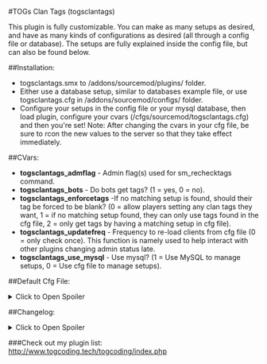 #TOGs Clan Tags
(togsclantags)

This plugin is fully customizable. You can make as many setups as desired, and have as many kinds of configurations as desired (all through a config file or database). The setups are fully explained inside the config file, but can also be found below.



##Installation:
* togsclantags.smx to /addons/sourcemod/plugins/ folder.
* Either use a database setup, similar to databases example file, or use togsclantags.cfg in /addons/sourcemod/configs/ folder.
* Configure your setups in the config file or your mysql database, then load plugin, configure your cvars (/cfgs/sourcemod/togsclantags.cfg) and then you're set! Note: After changing the cvars in your cfg file, be sure to rcon the new values to the server so that they take effect immediately.



##CVars:
* **togsclantags_admflag** - Admin flag(s) used for sm_rechecktags command.
* **togsclantags_bots** - Do bots get tags? (1 = yes, 0 = no).
* **togsclantags_enforcetags** -If no matching setup is found, should their tag be forced to be blank? (0 = allow players setting any clan tags they want, 1 = if no matching setup found, they can only use tags found in the cfg file, 2 = only get tags by having a matching setup in cfg file).
* **togsclantags_updatefreq** - Frequency to re-load clients from cfg file (0 = only check once). This function is namely used to help interact with other plugins changing admin status late.
* **togsclantags_use_mysql** - Use mysql? (1 = Use MySQL to manage setups, 0 = Use cfg file to manage setups).



##Default Cfg File:
<details>
<summary>Click to Open Spoiler</summary>
<p>
<pre><code>
//////////////////////////////////////////////////////////////////
//
// SAMPLE SETUP:
//
//		"Title"											<- This can be anything. I suggest making it something indicating what the setup is for.
//		{
//			"enabled"	"1"								<- Entering "0" here will disable a setup entirely, except as allowable tags for togsclantags_enforcetags = 1 (combo with "exclude" to block that part as well). If omitted, 1 is assumed.
//			"flag"		"INPUT"							<- There are 3 kinds of inputs. See below.
//			"tag"		"[SOME TAG]"					<- Tag.
//			"ignore"	"1"								<- Typically not included. Applies "ignore" setup to client. See below.
//			"exclude"	"1"								<- Either 0 or 1 should be entered here. If omitted, 0 is assumed. If cvar togsclantags_enforcetags = 1, 
//		}												   then "0" includes this tag as an allowed tag when no matching setups are found. "1" excludes the tag from the allowable tags list.
//
//////////////////////////////////////////////////////////////////
//
// INPUTS AND ORDER OF OPERATION:
//
// The player will get the first tag that matches them. So, a general order of setups is: Bot setup -> Steam ID setups -> group setups.
//
// BOT: This setup will apply to all bots, and only to bots.
//
// Steam ID (STEAM_X:X:XXXXXXX format): This will apply only to the player whose steam ID it is. 
// 		Note: The plugin checks both "STEAM_0" and "STEAM_1" (steam universe 0 and 1), so if you put the wrong one in, it still works.
//
// Groups: This is a single, multiple, or multiple sets of admin flags.
// 		e.g. Setting the flag as "a" requires players to have the "a" flag to be considered a match.
// 		e.g. "at" requires players to have both the "a" AND "t" flags to be considered a match.
// 		e.g. "a;t" requires players to have either the "a" OR "t" flags to be considered a match.
// 		e.g. "at;b" requires players to have EITHER: (both the "a" AND "t" flags), OR the "b" flag.
// 			If either of the two conditions apply, they are considered a match.
// 		Note: "public" and empty quotes ("") make the access available to all.
//
// "ignore" Setup: When this key-value is included in a setup, you can leave out the "tag" key-value, since it wont be read anyways.
//		The purpose of this key-value is to make exceptions for groups.
//		e.g. PlayerA doesnt want the group tag that is applied to all donators with flag "a".
//		Instead, you could make them a personal setup, using their steam ID as the flag, but with the "ignore" key-value.
//		This setup is read first (assuming you put it above the other one), and they exit the function without a tag.
//
//////////////////////////////////////////////////////////////////
// Note: Do not change the word "Setups" in the line below, else the plugin will not read this file.
"Setups"
{
	"Bot setup"
	{
		"flag"		"BOT"
		"tag"		"[BOT TAG]"
		"exclude"	"1"		//this tag is NOT included in the allowable tags list when togsclantags_enforcetags = 1
	}
	"Some Players Setup to Ignore Avoid VIP Group Tag"
	{
		"flag"		"STEAM_0:1:1234567"
		"ignore"	"1"
		"exclude"	"1"		//this tag is NOT included in the allowable tags list when togsclantags_enforcetags = 1
	}
	"Some player"
	{
		"flag"		"STEAM_0:1:1234567"
		"tag"		"[SOME TAG]"
		"exclude"	"1"		//this tag is NOT included in the allowable tags list when togsclantags_enforcetags = 1
	}
	"Some guy"
	{
		"enabled"	"0"		//this setup is disabled! The tag is also not in the allowable tags list when togsclantags_enforcetags = 1
		"flag"		"STEAM_0:1:9876554"
		"tag"		"[ANOTHER TAG]"
		"exclude"	"1"		//this tag is NOT included in the allowable tags list when togsclantags_enforcetags = 1
	}
	"Admin Tag"
	{
		"flag"		"b"
		"tag"		"[ADMIN]"
		"exclude"	"0"		//this tag IS INCLUDED in the allowable tags list when togsclantags_enforcetags = 1
	}
	"VIP Group"
	{
		"flag"		"aost"
		"tag"		"[VIP]"	 //this tag IS INCLUDED in the allowable tags list when togsclantags_enforcetags = 1
	}
	"Some other tag"
	{
		"flag"		"a;st"
		"tag"		"[MEMBER]"	 //this tag IS INCLUDED in the allowable tags list when togsclantags_enforcetags = 1
	}
}
</code></pre>
</p>
</details>



##Changelog:
<details>
<summary>Click to Open Spoiler</summary>
<p>
<br>2.2.0:</br>
<li>Fixed an improper indexing of a_sSteamIDs in GetTags.</li>
<li>Added debug cvar and full debug code.</li>
<li>Converted several things to use 1.8 syntax classes (methodmaps) where they weren't before.</li>
<li>Modidied the GetTags function a bit.</li>
<li>Added IsValidClient check inside GetTags, though i believe it was filtered in the calling functions, but perhaps not each instance.</li>
<br>2.1.4:</br>
<li>Added spec cmd hooks.</li>
<br>2.1.3:</br>
<li>Accidently returned Plugin_Handled instead of Plugin_Continue on the hooks for jointeam and joinclass. Fixed that.</li>
<br>2.1.2:</br>
<li>Removed if(!g_hUseMySQL.BoolValue){} in Event_Recheck. I dont recall why that check was there...</li>
<li>Added hooks for jointeam and joinclass commands. Previously, only the player_team event was being hooked.</li>
<br>2.1.1:</br>
<li>Added check in flags section to filter out new steam ID types.</li>
<li>Fixed index error in new steam ID array.</li>
<li>Added check for if client is authorized when getting the 4 steam IDs, else loop client.</li>
<br>2.1.0:</br>
<li>Added native to reload plugin.</li>
<li>Added native to check if using mysql.</li>
<li>Added plugin library registration.</li>
<li>Added check for NULL server_ip field in mysql (previously, it checked for blanks (''), so this was added to be extra safe, not due to any problems).</li>
<li>Added `dont_remove` column to support other plugins that are adding into the database. Default = 1. Plugins adding in setups can add it with a 0 to be able to override their own and know it is safe.</li>
<li>Added code so that setups using steam IDs can use AuthId_Steam2 (both universe 0 and 1), AuthId_Steam3, or AuthId_SteamID64.</li>
<li>Changed cvars to use methodmaps.</li>
<br>2.0.1:</br>
<li>Added check for blank IP before running queries just to be safe.</li>
<br>2.0:</br>
<li>Converted to 1.8 syntax.</li>
<li>Added option to use mysql DB and recoded plugin to support either MySQL or kv file.</li>
<li>Added "enabled" key value.</li>
<li>Edited documentation to include "exclude" key-value.</li>
<li>Added cache of all setups.</li>
<li>Added round-end re-check of DB setups count for checking if a new setup has been added.</li>
<br>1.5:</br>
<li>Added "ignore" kv.</li>
<br>1.4:</br>
<li>Edited togsclantags_enforcetags cvar: was missing 'c' in name, and added an option to allow tags if they exist in the cfg.</li>
<br>1.3:</br>
<li>Minor edits to make sure clients load tag when spawning in late, etc.</li>
<br>1.2:</br>
<li>Added OnRebuildAdminCache event.</li>
<li>Added cvar for rechecking client against cfg file on a configurable interval. This was added so that the plugin can interact with other plugins that dont fwd admin cache changes properly.</li>
<br>1.1:</br>
<li>Fixed memory leak due to missing a CloseHandle on one of the returns.</li>
<br>1.0:</br>
<li>Plugin coded for private. Released to Allied Modders after suggestion from requester.</li>
</p>
</details>






###Check out my plugin list: http://www.togcoding.tech/togcoding/index.php
